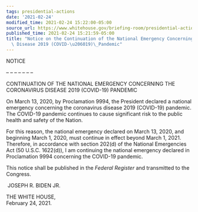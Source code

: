 ```yaml
---
tags: presidential-actions
date: '2021-02-24'
modified_time: 2021-02-24 15:22:00-05:00
source_url: https://www.whitehouse.gov/briefing-room/presidential-actions/2021/02/24/notice-on-the-continuation-of-the-national-emergency-concerning-the-coronavirus-disease-2019-covid-19-pandemic/
published_time: 2021-02-24 15:21:59-05:00
title: "Notice on the Continuation of the National Emergency Concerning the Coronavirus\
  \ Disease 2019 (COVID-\u206019)\_Pandemic"
---
```

 
NOTICE

– – – – – – –

CONTINUATION OF THE NATIONAL EMERGENCY CONCERNING THE CORONAVIRUS
DISEASE 2019 (COVID-19) PANDEMIC

On March 13, 2020, by Proclamation 9994, the President declared a
national emergency concerning the coronavirus disease 2019 (COVID-19)
pandemic. The COVID-19 pandemic continues to cause significant risk to
the public health and safety of the Nation.

For this reason, the national emergency declared on March 13, 2020, and
beginning March 1, 2020, must continue in effect beyond March 1, 2021. 
Therefore, in accordance with section 202(d) of the National Emergencies
Act (50 U.S.C. 1622(d)), I am continuing the national emergency declared
in Proclamation 9994 concerning the COVID-19 pandemic.

This notice shall be published in the *Federal Register* and transmitted
to the Congress.

 JOSEPH R. BIDEN JR.

THE WHITE HOUSE,  
February 24, 2021.
